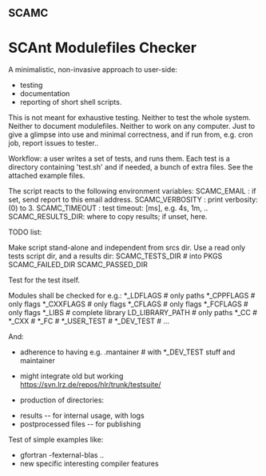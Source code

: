 ## SCAMC
# SCAnt Modulefiles Checker

A minimalistic, non-invasive approach to user-side:
 * testing
 * documentation
 * reporting
of short shell scripts.

This is not meant for exhaustive testing.
Neither to test the whole system.
Neither to document modulefiles.
Neither to work on any computer.
Just to give a glimpse into use and minimal correctness,
and if run from, e.g. cron job, report issues to tester..

Workflow: a user writes a set of tests, and runs them.
Each test is a directory containing 'test.sh' and if
needed, a bunch of extra files. See the attached
example files.
 
The script reacts to the following environment variables:
 SCAMC_EMAIL      : if set, send report to this email address.
 SCAMC_VERBOSITY  : print verbosity: (0) to 3.
 SCAMC_TIMEOUT    : test timeout: <number>[ms], e.g. 4s, 1m, .. 
 SCAMC_RESULTS_DIR: where to copy results; if unset, here.

TODO list:

Make script stand-alone and independent from srcs dir.
Use a read only tests script dir, and a results dir:
 SCAMC_TESTS_DIR # into PKGS
 SCAMC_FAILED_DIR
 SCAMC_PASSED_DIR

Test for the test itself.

Modules shall be checked for e.g.:
 *_LDFLAGS # only paths
 *_CPPFLAGS # only flags
 *_CXXFLAGS # only flags
 *_CFLAGS # only flags
 *_FCFLAGS # only flags
 *_LIBS # complete library
 LD_LIBRARY_PATH # only paths
 *_CC #
 *_CXX #
 *_FC #
 *_USER_TEST # 
 *_DEV_TEST # 
 ...

And:
 * adherence to having e.g.
   .mantainer # with *_DEV_TEST stuff and maintainer
 * might integrate old but working
   https://svn.lrz.de/repos/hlr/trunk/testsuite/
 
 * production of directories:
  - results -- for internal usage, with logs
  - postprocessed files -- for publishing
  
Test of simple examples like:
 * gfortran -fexternal-blas .. 
 * new specific interesting compiler features 
 
